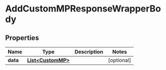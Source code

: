 

# AddCustomMPResponseWrapperBody


## Properties

Name | Type | Description | Notes
------------ | ------------- | ------------- | -------------
**data** | [**List&lt;CustomMP&gt;**](CustomMP.md) |  |  [optional]



